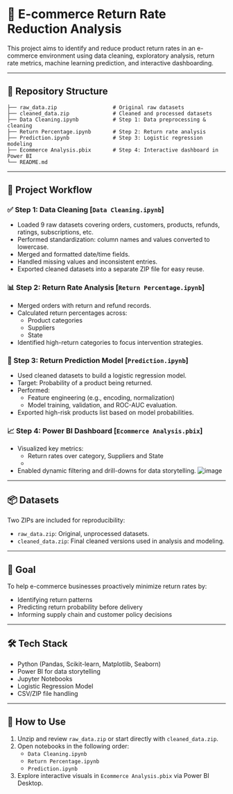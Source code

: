 
# 🛒 E-commerce Return Rate Reduction Analysis

This project aims to identify and reduce product return rates in an e-commerce environment using data cleaning, exploratory analysis, return rate metrics, machine learning prediction, and interactive dashboarding.

---

## 📁 Repository Structure

```
├── raw_data.zip                  # Original raw datasets
├── cleaned_data.zip              # Cleaned and processed datasets
├── Data Cleaning.ipynb           # Step 1: Data preprocessing & cleaning
├── Return Percentage.ipynb       # Step 2: Return rate analysis
├── Prediction.ipynb              # Step 3: Logistic regression modeling
├── Ecommerce Analysis.pbix       # Step 4: Interactive dashboard in Power BI
└── README.md
```

---

## 🔁 Project Workflow

### ✅ Step 1: Data Cleaning [`Data Cleaning.ipynb`]
- Loaded 9 raw datasets covering orders, customers, products, refunds, ratings, subscriptions, etc.
- Performed standardization: column names and values converted to lowercase.
- Merged and formatted date/time fields.
- Handled missing values and inconsistent entries.
- Exported cleaned datasets into a separate ZIP file for easy reuse.

### 📊 Step 2: Return Rate Analysis [`Return Percentage.ipynb`]
- Merged orders with return and refund records.
- Calculated return percentages across:
  - Product categories
  - Suppliers
  - State
- Identified high-return categories to focus intervention strategies.

### 🤖 Step 3: Return Prediction Model [`Prediction.ipynb`]
- Used cleaned datasets to build a logistic regression model.
- Target: Probability of a product being returned.
- Performed:
  - Feature engineering (e.g., encoding, normalization)
  - Model training, validation, and ROC-AUC evaluation.
- Exported high-risk products list based on model probabilities.

### 📈 Step 4: Power BI Dashboard [`Ecommerce Analysis.pbix`]
- Visualized key metrics:
  - Return rates over category, Suppliers and State
  - 
- Enabled dynamic filtering and drill-downs for data storytelling.
![image](https://github.com/user-attachments/assets/49d9c9d5-b5c8-49ef-bcad-63ccb6cd7073)

---

## 📦 Datasets

Two ZIPs are included for reproducibility:

- `raw_data.zip`: Original, unprocessed datasets.
- `cleaned_data.zip`: Final cleaned versions used in analysis and modeling.

---

## 🧠 Goal

To help e-commerce businesses proactively minimize return rates by:
- Identifying return patterns
- Predicting return probability before delivery
- Informing supply chain and customer policy decisions

---

## 🛠️ Tech Stack

- Python (Pandas, Scikit-learn, Matplotlib, Seaborn)
- Power BI for data storytelling
- Jupyter Notebooks
- Logistic Regression Model
- CSV/ZIP file handling

---

## 📌 How to Use

1. Unzip and review `raw_data.zip` or start directly with `cleaned_data.zip`.
2. Open notebooks in the following order:
   - `Data Cleaning.ipynb`
   - `Return Percentage.ipynb`
   - `Prediction.ipynb`
3. Explore interactive visuals in `Ecommerce Analysis.pbix` via Power BI Desktop.
